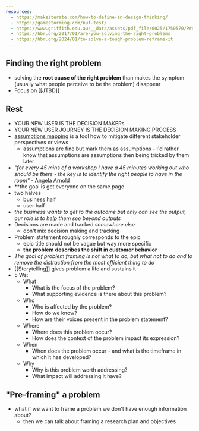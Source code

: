 ```yaml
---
resources:
  - https://makeiterate.com/how-to-define-in-design-thinking/
  - https://gamestorming.com/nuf-test/
  - https://www.griffith.edu.au/__data/assets/pdf_file/0025/1750570/Problem-Framing-Canvas-Handbook.pdf
  - https://hbr.org/2017/01/are-you-solving-the-right-problems
  - https://hbr.org/2024/01/to-solve-a-tough-problem-reframe-it
---
```

## Finding the right problem
- solving the **root cause of the right problem** than makes the symptom (usually what people perceive to be the problem) disappear
- Focus on [[JTBD]]
## Rest
- YOUR NEW USER IS THE DECISION MAKERs
- YOUR NEW USER JOURNEY IS THE DECISION MAKING PROCESS
- [assumptions mapping](https://www.mural.co/blog/intro-assumptions-mapping) is a tool how to mitigate different stakeholder perspectives or views
	- assumptions are fine but mark them as assumptions - I'd rather know that assumptions are assumptions then being tricked by them later
- _"for every 45 mins of a workshop I have a 45 minutes working out who should be there - the key is to identify the right people to have in the room"_ - Angela Arnold
- **the goal is get everyone on the same page
- two halves
	- business half
	- user half
- _the business wants to get to the outcome but only can see the output, our role is to help them see beyond outputs_
- Decisions are made and tracked _somewhere else_
	- don't mix decision making and tracking
- Problem statement roughly corresponds to the epic
	- epic title should not be vague but way more specific
	- __the problem describes the shift in customer behavior__
- _The goal of problem framing is not what to do, but what not to do and to remove the distraction from the most efficient thing to do_
- [[Storytelling]] gives problem a life and sustains it
- 5 Ws:
	- What
		- What is the focus of the problem?
		- What supporting evidence is there about this problem?
	- Who
		- Who is affected by the problem?
		- How do we know?
		- How are their voices present in the problem statement?
	- Where
		- Where does this problem occur?
		- How does the context of the problem impact its expression?
	- When
		- When does the problem occur - and what is the timeframe in which it has developed?
	- Why
		- Why is this problem worth addressing?
		- What impact will addressing it have?
## "Pre-framing" a problem
- what if we want to frame a problem we don't have enough information about?
	- then we can talk about framing a research plan and objectives